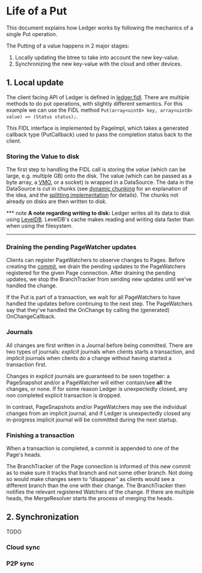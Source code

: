# Life of a Put

This document explains how Ledger works by following the mechanics of a single
Put operation.

The Putting of a value happens in 2 major stages:
1. Locally updating the btree to take into account the new key-value.
2. Synchronizing the new key-value with the cloud and other devices.

## 1. Local update
The client facing API of Ledger is defined in [ledger.fidl].
There are multiple methods to do put operations, with slightly different
semantics. For this example we can use the FIDL method
``Put(array<uint8> key, array<uint8> value) => (Status status);``.

This FIDL interface is implemented by PageImpl, which takes a generated callback
type (PutCallback) used to pass the completion status back to the client.

### Storing the Value to disk
The first step to handling the FIDL call is storing the *value* (which can be
large, e.g. multiple GB) onto the disk. The value (which can be passed as a byte
array, a [VMO], or a socket) is wrapped in a DataSource.
The data in the DataSource is cut in chunks (see [dynamic chunking] for an
explanation of the idea, and the [splitting implementation] for details).
The chunks not already on disks are then written to disk.

*** note
**A note regarding writing to disk:** Ledger writes all its data to disk using
[LevelDB]. LevelDB's cache makes reading and writing data faster than when using
the filesystem.
***

### Draining the pending PageWatcher updates
Clients can register PageWatchers to observe changes to Pages. Before creating
the [commit], we drain the pending updates to the PageWatchers registered for
the given Page connection. After draining the pending updates, we stop the
BranchTracker from sending new updates until we've handled the change.

If the Put is part of a transaction, we wait for all PageWatchers to have
handled the updates before continuing to the next step. The PageWatchers say
that they've handled the OnChange by calling the (generated) OnChangeCallback.

### Journals
All changes are first written in a Journal before being committed. There are two
types of journals: *explicit* journals when clients starts a transaction, and
*implicit* journals when clients do a change without having started a
transaction first.

Changes in explicit journals are guaranteed to be seen together: a PageSnapshot
and/or a PageWatcher will either contain/see **all** the changes, or none. If
for some reason Ledger is unexpectedly closed, any non completed explicit
transaction is dropped.

In contrast, PageSnapshots and/or PageWatchers may see the individual changes
from an implicit journal, and if Ledger is unexpectedly closed any in-progress
implicit journal will be committed during the next startup.

### Finishing a transaction
When a transaction is completed, a commit is appended to one of the Page's
heads.

The BranchTracker of the Page connection is informed of this new commit as to
make sure it tracks that branch and not some other branch. Not doing so would
make changes seem to “disappear” as clients would see a different branch than
the one with their change. The BranchTracker then notifies the relevant
registered Watchers of the change.
If there are multiple heads, the MergeResolver starts the process of merging the
heads.

## 2. Synchronization
TODO
### Cloud sync
### P2P sync

[ledger.fidl]: /public/fidl/fuchsia.ledger/ledger.fidl
[VMO]: https://fuchsia.googlesource.com/fuchsia/+/master/zircon/docs/objects/vm_object.md
[dynamic chunking]: https://github.com/YADL/yadl/wiki/Rabin-Karp-for-Variable-Chunking
[splitting implementation]: /bin/ledger/storage/impl/split.cc
[LevelDB]: https://en.wikipedia.org/wiki/LevelDB
[commit]: architecture.md#storage
